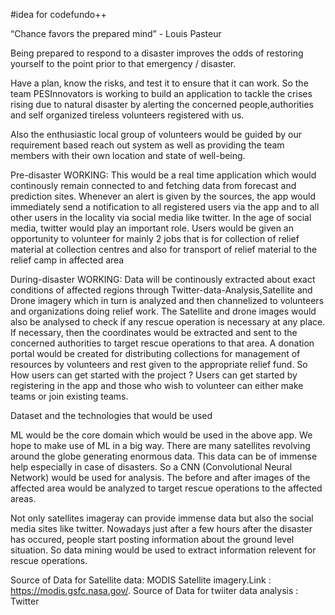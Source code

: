 #idea for codefundo++

“Chance favors the prepared mind” - Louis Pasteur

Being prepared to respond to a disaster improves the odds of restoring yourself to the point prior to that emergency / disaster.

Have a plan, know the risks, and test it to ensure that it can work. So the team PESInnovators is working to build an application to tackle the crises rising due to natural disaster by alerting the concerned people,authorities and self organized tireless volunteers registered with us.

Also the enthusiastic local group of volunteers would be guided by our requirement based reach out system as well as providing the team members with their own location and state of well-being.

Pre-disaster WORKING:
    This would be a real time application which would continously remain connected to and fetching data from forecast and prediction sites. Whenever an alert is given by the sources, the app would immediately send a notification to all registered users via the app and to all other users in the locality via social media like twitter. In the age of social media, twitter would play an important role.
    Users would be given an opportunity to volunteer for mainly 2 jobs that is for collection of relief material at collection centres and also for transport of relief material to the relief camp in affected area


During-disaster WORKING:
    Data will be continously extracted about exact conditions of affected regions through Twitter-data-Analysis,Satellite and Drone imagery which in turn is analyzed and then channelized to volunteers and organizations doing relief work. The Satellite and drone images would also be analysed to check if any rescue operation is necessary at any place. If necessary, then the coordinates would be extracted and sent to the concerned authorities to target rescue operations to that area. A donation portal would be created for distributing collections for management of resources by volunteers and rest given to the appropriate relief fund.
So How users can get started with the project ?
Users can get started by registering in the app and those who wish to volunteer can either make teams or join existing teams.

Dataset and the technologies that would be used

ML would be the core domain which would be used in the above app. We hope to make use of ML in a big way. There are many satellites revolving around the globe generating enormous data. This data can be of immense help especially in case of disasters. So a CNN (Convolutional Neural Network) would be used for analysis. The before and after images of the affected area would be analyzed to target rescue operations to the affected areas.

Not only satellites imageray can provide immense data but also the social media sites like twitter. Nowadays just after a few hours after the disaster has occured, people start posting information about the ground level situation. So data mining would be used to extract information relevent for rescue operations.

Source of Data for Satellite data: MODIS Satellite imagery.Link : https://modis.gsfc.nasa.gov/.
Source of Data for twiiter data analysis : Twitter





